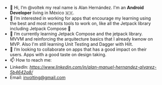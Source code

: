 - 👋 Hi, I’m @voltek my real name is Alan Hernández. 
     I'm an **Android Developer** living in México 🇲🇽.
- 👀 I’m interested in working for apps that encourage my learning 
     using the best and most recents tools to work on, like all the Jetpack library including Jetpack Compose 📱
- 🌱 I’m currently learning Jetpack Compose and the jetpack library. MVVM and reinforcing the arquitecture basics that I already kwnow on MVP.
     Also I'm still learning Unit Testing and Dagger with Hilt.
- 💞️ I’m looking to collaborate on apps that has a good impact on their users. Apps with a good taste on design taking.
- 📫 How to reach me: 
-    LinkedIn: _https://www.linkedin.com/in/alan-manuel-hernandez-alvarez-5b4642a8/_
-    Email: involting@gmail.com
